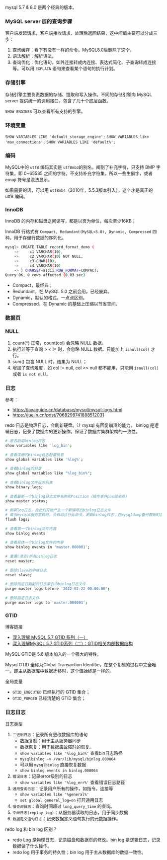 
mysql 5.7 & 8.0 是两个经典的版本。

### MySQL server 层的查询步骤
客户端发起请求，客户端接收请求，处理后返回结果，这中间值主要可以分成三步：
1. 查询缓存：看下有没有一样的命令。MySQL8.0后删除了这个。
2. 语法解析：解析语法。
3. 查询优化：优化语句，如外连接转成内连接、表达式简化、子查询转成连接等。可以用 `EXPLAIN` 语句来查看某个语句的执行计划。

### 存储引擎
存储引擎主要负责数据的存储、提取和写入操作。不同的存储引擎向 MySQL server 提供统一的调用接口，包含了几十个底层函数。

`SHOW ENGINES` 可以查看所有支持的引擎。


### 环境变量
`SHOW VARIABLES LIKE 'default_storage_engine';`
`SHOW VARIABLES like 'max_connections';`
`SHOW VARIABLES LIKE 'default%';`

### 编码
MySQL中的 `utf8` 编码其实是 `utf8mb3`的别名，阉割了补充字符，只支持 BMP 字符集，即 0~65535 之间的字符。不支持补充字符集，所以一些生僻字，或者 emoji 符号是没法显示。

如果需要的话，可以用 `utf8mb4`（2010年，5.5.3版本引入），这个才是真正的 utf8 编码。

### InnoDB
InnoDB 的内存和磁盘之间读写，都是以页为单位，每次至少16KB；

InnoDB 行格式有 `Compact, Redundant(MySQL<5.0), Dynamic, Compressed` 四种。用于存储行数据的序列化。
```bash
mysql> CREATE TABLE record_format_demo (
    ->     c1 VARCHAR(10),
    ->     c2 VARCHAR(10) NOT NULL,
    ->     c3 CHAR(10),
    ->     c4 VARCHAR(10)
    -> ) CHARSET=ascii ROW_FORMAT=COMPACT;
Query OK, 0 rows affected (0.03 sec)
```

- Compact，最经典；
- Redundant，在 MySQL 5.0 之前会用，已经废弃。
- Dynamic，默认的格式，一点点区别。
- Compressed，在 Dynamic 的基础上压缩以节省空间。

### 数据页

### NULL
1. count(*) 正常，count(col) 会忽略 NULL 数据。
2. 执行非等于查询 > < != 时，会忽略 NULL 数据。只能加上 `isnull(col)` 才行。
3. sum() 包含 NULL 时，结果为 NULL；
4. 增加了查询难度，如 col != null, col <> null 都不能用，只能用 `isnull(col)` 或者 `is not null`.


### 日志
参考：
- https://javaguide.cn/database/mysql/mysql-logs.html
- https://juejin.cn/post/7068299741888512031

redo 日志是物理日志，会刷新硬盘。让 mysql 有回复崩溃的能力。
binlog 是逻辑日志，记录了数据库的更新操作。保证了数据库集群架构的一致性。

```bash
# 是否启用binlog日志
show variables like 'log_bin';
​
# 查看详细的binlog日志配置信息
show global variables like '%log%';
​
# 查看binlog的目录
show global variables like "%log_bin%";
​
# 查看binlog文件日志列表
show binary logs;
​
# 查看最新一个binlog日志文件名称和Position（操作事件pos结束点）
show master status;
​
# 刷新log日志，自此刻开始产生一个新编号的binlog日志文件
# 每当mysqld服务重启时，会自动执行此命令，刷新binlog日志；在mysqldump备份数据时加 -F 选项也会刷新binlog日志；
flush logs;
​
# 查看第一个binlog文件内容
show binlog events  
​
# 查看具体一个binlog文件的内容
show binlog events in 'master.000001';
​
# 重置(清空)所有binlog日志
reset master;
​
# 删除slave的中继日志
reset slave;
​
# 删除指定日期前的日志索引中binlog日志文件
purge master logs before '2022-02-22 00:00:00';
​
# 删除指定日志文件
purge master logs to 'master.000001';
```

### GTID
博客链接
- [深入理解 MySQL 5.7 GTID 系列（一）](https://cloud.tencent.com/developer/article/1395925)
- [深入理解MySQL 5.7 GTID系列（二）：GTID相关内部数据结构](https://cloud.tencent.com/developer/article/1396288)

MySQL GTID是 5.6 版本加入的一个强大的特性。

Mysql GTID 全称为Global Transaction Identifie，在整个复制的过程中完全唯一。即主从数据库中数据迁移时，这个值始终是一样的。

全局变量
- `GTID_EXECUTED` 已经执行的 GTID 集合；
- `GTID_PURGED` 已经清楚的 GTID 集合；


### 日志日志

日志类型
1. `二进制日志`：记录所有更改数据库的语句
    - 数据复制：用于主从服务器同步
    - 数据恢复：用于数据库故障时的恢复。
    - `show variables like '%log_bin%'` 查看bin日志路径
    - `mysqlbinlog -v /var/lib/mysql/binlog.000064`
    - 可以用 `mysqlbinlog` 直接恢复数据
    - `show binlog events in binlog.000064`
2. `错误日志`：记录error级别的日志
    - `show variables like '%log_err%'` 查看错误日志路径
3. `通用查询日志`：记录用户所有的操作，如指令，连接等
    - `show variables like '%general%'`
    - `set global general_log=on` 打开通用日志
4. `慢查询日志`：查询时间超过 `long_query_time` 的查询。
5. `中继日志(replay log)`：从服务器读取的日志，用于同步数据
6. `数据定义语句日志`：记录数据定义语句执行的元数据操作。


redo log 和 bin log 区别？
- redo Log 是物理日志，记录磁盘和数据页的修改。bin log 是逻辑日志，记录数据做了什么操作。
- redo log 用于事务的持久性；bin log 用于主从数据库的数据一致性。

